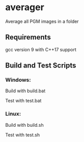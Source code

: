 # averager
Average all PGM images in a folder
## Requirements
gcc version 9 with C++17 support

## Build and Test Scripts

### Windows:
Build with build.bat


Test with test.bat

### Linux:
Build with build.sh


Test with test.sh




